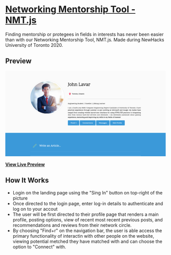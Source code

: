 # [Networking Mentorship Tool - NMT.js](http://127.0.0.1:5500/index.html)

Finding mentorship or protegees in fields in interests has never been easier than with our Networking Mentorship Tool, NMT.js. Made during NewHacks University of Toronto 2020.

## Preview

<img src="https://github.com/sherriejudy/NewHacks/blob/master/img/Profile.png"></img>

**[View Live Preview](https://sherriejudy.github.io/NewHacks/)**

## How It Works

- Login on the landing page using the "Sing In" button on top-right of the picture
- Once directed to the login page, enter log-in details to authenticate and log on to your accout
- The user will be first directed to their profile page that renders a main profile, posting options, view of recent most recent previous posts, and recommendations and reviews from their network circle.
- By choosing "Find+r" on the navigation bar, the user is able access the primary functionality of interactin with other people on the website, viewing potential metched they have matched with and can choose the option to "Connect" with.
